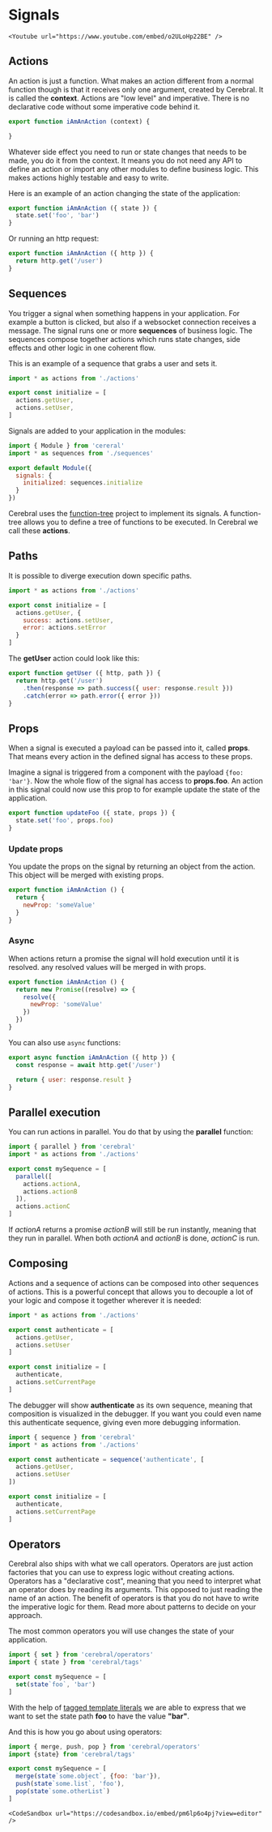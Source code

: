 # Signals

```marksy
<Youtube url="https://www.youtube.com/embed/o2ULoHp22BE" />
```

## Actions

An action is just a function. What makes an action different from a normal function though is that it receives only one argument, created by Cerebral. It is called the **context**. Actions are "low level" and imperative. There is no declarative code without some imperative code behind it.

```js
export function iAmAnAction (context) {

}
```

Whatever side effect you need to run or state changes that needs to be made, you do it from the context. It means you do not need any API to define an action or import any other modules to define business logic. This makes actions highly testable and easy to write.

Here is an example of an action changing the state of the application:

```js
export function iAmAnAction ({ state }) {
  state.set('foo', 'bar')
}
```

Or running an http request:

```js
export function iAmAnAction ({ http }) {
  return http.get('/user')
}
```

## Sequences

You trigger a signal when something happens in your application. For example a button is clicked, but also if a websocket connection receives a message. The signal runs one or more **sequences** of business logic. The sequences compose together actions which runs state changes, side effects and other logic in one coherent flow.

This is an example of a sequence that grabs a user and sets it.
```js
import * as actions from './actions'

export const initialize = [
  actions.getUser,
  actions.setUser,
]
```

Signals are added to your application in the modules:

```js
import { Module } from 'cereral'
import * as sequences from './sequences'

export default Module({
  signals: {
    initialized: sequences.initialize
  }
})
```

Cerebral uses the [function-tree](https://github.com/cerebral/cerebral/tree/master/packages/node_modules/function-tree) project to implement its signals. A function-tree allows you to define a tree of functions to be executed. In Cerebral we call these **actions**.



## Paths
It is possible to diverge execution down specific paths.

```js
import * as actions from './actions'

export const initialize = [
  actions.getUser, {
    success: actions.setUser,
    error: actions.setError
  }
]
```

The **getUser** action could look like this:

```js
export function getUser ({ http, path }) {
  return http.get('/user')
    .then(response => path.success({ user: response.result }))
    .catch(error => path.error({ error }))
}
```

## Props

When a signal is executed a payload can be passed into it, called **props**. That means every action in the defined signal has access to these props.

Imagine a signal is triggered from a component with the payload `{foo: 'bar'}`. Now the whole flow of the signal has access to **props.foo**. An action in this signal could now use this prop to for example update the state of the application.

```js
export function updateFoo ({ state, props }) {
  state.set('foo', props.foo)
}
```

### Update props
You update the props on the signal by returning an object from the action. This object will be merged with existing props.

```js
export function iAmAnAction () {
  return {
    newProp: 'someValue'
  }
}
```

### Async
When actions return a promise the signal will hold execution until it is resolved. any resolved values will be merged in with props.

```js
export function iAmAnAction () {
  return new Promise((resolve) => {
    resolve({
      newProp: 'someValue'
    })
  })
}
```

You can also use `async` functions:

```js
export async function iAmAnAction ({ http }) {
  const response = await http.get('/user')

  return { user: response.result }
}
```

## Parallel execution
You can run actions in parallel. You do that by using the **parallel** function:

```js
import { parallel } from 'cerebral'
import * as actions from './actions'

export const mySequence = [
  parallel([
    actions.actionA,
    actions.actionB
  ]),
  actions.actionC
]
```

If *actionA* returns a promise *actionB* will still be run instantly, meaning that they run in parallel. When both *actionA* and *actionB* is done, *actionC* is run.

## Composing
Actions and a sequence of actions can be composed into other sequences of actions. This is a powerful concept that allows you to decouple a lot of your logic and compose it together wherever it is needed:

```js
import * as actions from './actions'

export const authenticate = [
  actions.getUser,
  actions.setUser
]

export const initialize = [
  authenticate,
  actions.setCurrentPage
]
```

The debugger will show **authenticate** as its own sequence, meaning that composition is visualized in the debugger. If you want you could even name this authenticate sequence, giving even more debugging information.

```js
import { sequence } from 'cerebral'
import * as actions from './actions'

export const authenticate = sequence('authenticate', [
  actions.getUser,
  actions.setUser
])

export const initialize = [
  authenticate,
  actions.setCurrentPage
]
```

## Operators

Cerebral also ships with what we call operators. Operators are just action factories that you can use to express logic without creating actions. Operators has a "declarative cost", meaning that you need to interpret what an operator does by reading its arguments. This opposed to just reading the name of an action. The benefit of operators is that you do not have to write the imperative logic for them. Read more about patterns to decide on your approach.

The most common operators you will use changes the state of your application.

```js
import { set } from 'cerebral/operators'
import { state } from 'cerebral/tags'

export const mySequence = [
  set(state`foo`, 'bar')
]
```

With the help of [tagged template literals](https://developer.mozilla.org/en-US/docs/Web/JavaScript/Reference/Template_literals#Tagged_template_literals) we are able to express that we want to set the state path **foo** to have the value **"bar"**.

And this is how you go about using operators:

```js
import { merge, push, pop } from 'cerebral/operators'
import {state} from 'cerebral/tags'

export const mySequence = [
  merge(state`some.object`, {foo: 'bar'}),
  push(state`some.list`, 'foo'),
  pop(state`some.otherList`)
]
```

```marksy
<CodeSandbox url="https://codesandbox.io/embed/pm6lp6o4pj?view=editor" />
```